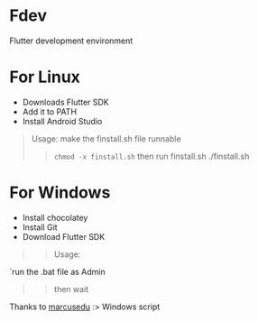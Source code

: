 # Fdev
Flutter development environment

# For Linux
* Downloads Flutter SDK
* Add it to PATH
* Install Android Studio

>Usage:
make the finstall.sh file runnable
>> `chmod -x finstall.sh`
then run finstall.sh
>> ./finstall.sh
 
# For Windows
* Install chocolatey
* Install Git
* Download Flutter SDK
 
>> Usage:
 
`run the .bat file as Admin
>> then wait
   

Thanks to [marcusedu](https:github.com/marcusedu) :> Windows script
